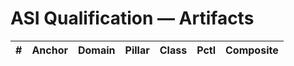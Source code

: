 # ASI Qualification — Artifacts

| # | Anchor | Domain | Pillar | Class | Pctl | Composite |
|---:|:------|:-----:|:-----:|:-----:|----:|---------:|
